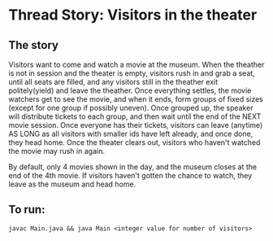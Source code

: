 # Thread Story: Visitors in the theater

## The story

Visitors want to come and watch a movie at the museum. When the theather is not in session and the theater is empty, visitors rush in and grab a seat, until all seats are filled, and any visitors still in the theather exit politely(yield) and leave the theather. Once everything settles, the movie watchers get to see the movie, and when it ends, form groups of fixed sizes (except for one group if possibly uneven). Once grouped up, the speaker will distribute tickets to each group, and then wait until the end of the NEXT movie session. Once everyone has their tickets, visitors can leave (anytime) AS LONG as all visitors with smaller ids have left already, and once done, they head home. Once the theater clears out, visitors who haven't watched the movie may rush in again.

By default, only 4 movies shown in the day, and the museum closes at the end of the 4th movie. If visitors haven't gotten the chance to watch, they leave as the museum and head home.


## To run:


`javac Main.java && java Main <integer value for number of visitors>`

